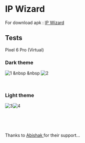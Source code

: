 # IP Wizard

For download apk : <a href="https://drive.google.com/file/d/1pdjX-uNBWMVbCVGPXBlTcFoiGPi1sywL/view?usp=drive_link">IP Wizard</a>

## Tests

Pixel 6 Pro (Virtual)

### Dark theme
![1](https://github.com/Thisal-D/IP-Wizard/assets/93121062/d8ed70c9-6fcf-4824-9130-7abfee528111) &nbsp &nbsp ![2](https://github.com/Thisal-D/IP-Wizard/assets/93121062/b83cdeda-15ec-493c-bbdb-4de48804809b)

<br>

### Light theme
![3](https://github.com/Thisal-D/IP-Wizard/assets/93121062/6707b0ef-51d2-4c0d-8b80-e9272d584532)![4](https://github.com/Thisal-D/IP-Wizard/assets/93121062/a5d8f3c2-9a1f-48a5-a09c-1056c3908e33)

<br><br>

<br>
Thanks to <a href="https://github.com/solidsman"> Abishak </a> for their support...
